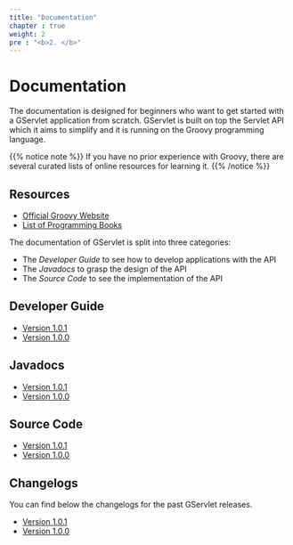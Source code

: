 ```yaml
---
title: "Documentation"
chapter : true
weight: 2
pre : "<b>2. </b>"
---
```


# Documentation

The documentation  is designed for beginners who want to get started with a GServlet application from scratch. GServlet is built on top the Servlet API which it aims to simplify and it is running on the Groovy programming language. 

{{% notice note %}}
If you have no prior experience with Groovy, there are several curated lists of online resources for learning it.
{{% /notice %}}

## Resources

* [Official Groovy Website](https://groovy-lang.org)
* [List of Programming Books](https://groovy-lang.org/learn.html#books)

The documentation of GServlet is split into three categories:

* The _Developer Guide_ to see how to develop applications with the API
* The _Javadocs_ to grasp the design of the API
* The _Source Code_ to see the implementation of the API

## Developer Guide

* [Version 1.0.1](/docs/1.0.1) 
* [Version 1.0.0](/docs/1.0.0)

## Javadocs

* [Version 1.0.1](/javadocs/1.0.1) 
* [Version 1.0.0](/javadocs/1.0.0)

## Source Code

* [Version 1.0.1](/sources/1.0.1)
* [Version 1.0.0](/sources/1.0.0)

## Changelogs

You can find below the changelogs for the past GServlet releases.

* [Version 1.0.1](/changelogs/1.0.1)
* [Version 1.0.0](/changelogs/1.0.0)